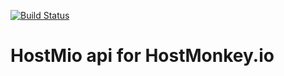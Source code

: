 [![Build Status](https://app.travis-ci.com/wheeless/HostMio.svg?branch=main)](https://app.travis-ci.com/wheeless/HostMio)

# HostMio api for HostMonkey.io
